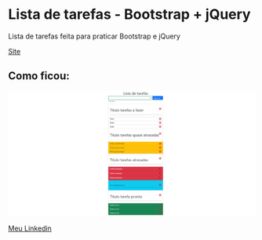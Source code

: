 # Lista de tarefas - Bootstrap + jQuery

Lista de tarefas feita para praticar Bootstrap e jQuery

[Site](https://kaio-matos.github.io/Lista-de-tarefas-BS-e-jQuery/)

## Como ficou:

![image](./lista-bs-jquery.png)

[Meu Linkedin](https://www.linkedin.com/in/kaio-matos-9532271a5)
